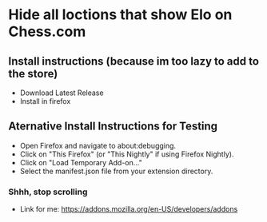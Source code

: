 # Hide all loctions that show Elo on Chess.com

## Install instructions (because im too lazy to add to the store)

- Download Latest Release
- Install in firefox

## Aternative Install Instructions for Testing

- Open Firefox and navigate to about:debugging.
- Click on "This Firefox" (or "This Nightly" if using Firefox Nightly).
- Click on "Load Temporary Add-on..."
- Select the manifest.json file from your extension directory.

### Shhh, stop scrolling

- Link for me: https://addons.mozilla.org/en-US/developers/addons
